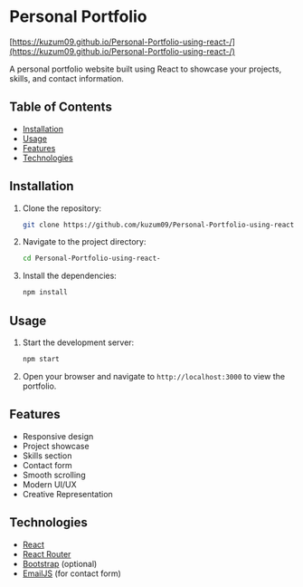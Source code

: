 # Personal Portfolio

[https://kuzum09.github.io/Personal-Portfolio-using-react-/](https://kuzum09.github.io/Personal-Portfolio-using-react-/)

A personal portfolio website built using React to showcase your projects, skills, and contact information.

## Table of Contents
- [Installation](#installation)
- [Usage](#usage)
- [Features](#features)
- [Technologies](#technologies)


## Installation

1. Clone the repository:
    ```sh
    git clone https://github.com/kuzum09/Personal-Portfolio-using-react-.git
    ```
2. Navigate to the project directory:
    ```sh
    cd Personal-Portfolio-using-react-
    ```
3. Install the dependencies:
    ```sh
    npm install
    ```

## Usage

1. Start the development server:
    ```sh
    npm start
    ```
2. Open your browser and navigate to `http://localhost:3000` to view the portfolio.

## Features

- Responsive design
- Project showcase
- Skills section
- Contact form
- Smooth scrolling
- Modern UI/UX
- Creative Representation

## Technologies

- [React](https://reactjs.org/)
- [React Router](https://reactrouter.com/)
- [Bootstrap](https://getbootstrap.com/) (optional)
- [EmailJS](https://www.emailjs.com/) (for contact form)




